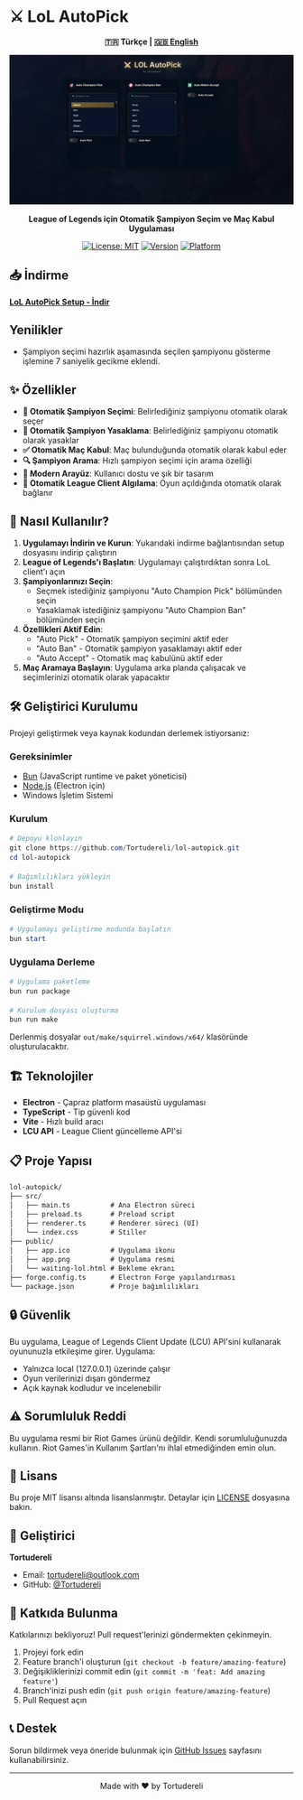 # ⚔️ LoL AutoPick

<div align="center">

**🇹🇷 Türkçe | [🇬🇧 English](README.md)**

  <img src="screenshot.png" alt="LoL AutoPick Ekran Görüntüsü" width="800px" />
  
  <p><strong>League of Legends için Otomatik Şampiyon Seçim ve Maç Kabul Uygulaması</strong></p>
  
  [![License: MIT](https://img.shields.io/badge/License-MIT-yellow.svg)](https://opensource.org/licenses/MIT)
  [![Version](https://img.shields.io/badge/version-1.0.0-blue.svg)](https://github.com/Tortudereli/lol-autopick/releases)
  [![Platform](https://img.shields.io/badge/platform-Windows-lightgrey.svg)](https://github.com/Tortudereli/lol-autopick)
</div>

## 📥 İndirme

**[LoL AutoPick Setup - İndir](https://github.com/Tortudereli/lol-autopick/releases/download/1.0.0/LoL-AutoPick-Setup.exe)**

## Yenilikler
- Şampiyon seçimi hazırlık aşamasında seçilen şampiyonu gösterme işlemine 7 saniyelik gecikme eklendi.

## ✨ Özellikler

- **🎯 Otomatik Şampiyon Seçimi**: Belirlediğiniz şampiyonu otomatik olarak seçer
- **🚫 Otomatik Şampiyon Yasaklama**: Belirlediğiniz şampiyonu otomatik olarak yasaklar
- **✅ Otomatik Maç Kabul**: Maç bulunduğunda otomatik olarak kabul eder
- **🔍 Şampiyon Arama**: Hızlı şampiyon seçimi için arama özelliği
- **🎨 Modern Arayüz**: Kullanıcı dostu ve şık bir tasarım
- **🔄 Otomatik League Client Algılama**: Oyun açıldığında otomatik olarak bağlanır

## 🚀 Nasıl Kullanılır?

1. **Uygulamayı İndirin ve Kurun**: Yukarıdaki indirme bağlantısından setup dosyasını indirip çalıştırın
2. **League of Legends'ı Başlatın**: Uygulamayı çalıştırdıktan sonra LoL client'ı açın
3. **Şampiyonlarınızı Seçin**: 
   - Seçmek istediğiniz şampiyonu "Auto Champion Pick" bölümünden seçin
   - Yasaklamak istediğiniz şampiyonu "Auto Champion Ban" bölümünden seçin
4. **Özellikleri Aktif Edin**:
   - "Auto Pick" - Otomatik şampiyon seçimini aktif eder
   - "Auto Ban" - Otomatik şampiyon yasaklamayı aktif eder
   - "Auto Accept" - Otomatik maç kabulünü aktif eder
5. **Maç Aramaya Başlayın**: Uygulama arka planda çalışacak ve seçimlerinizi otomatik olarak yapacaktır

## 🛠️ Geliştirici Kurulumu

Projeyi geliştirmek veya kaynak kodundan derlemek istiyorsanız:

### Gereksinimler

- [Bun](https://bun.sh/) (JavaScript runtime ve paket yöneticisi)
- [Node.js](https://nodejs.org/) (Electron için)
- Windows İşletim Sistemi

### Kurulum

```powershell
# Depoyu klonlayın
git clone https://github.com/Tortudereli/lol-autopick.git
cd lol-autopick

# Bağımlılıkları yükleyin
bun install
```

### Geliştirme Modu

```powershell
# Uygulamayı geliştirme modunda başlatın
bun start
```

### Uygulama Derleme

```powershell
# Uygulama paketleme
bun run package

# Kurulum dosyası oluşturma
bun run make
```

Derlenmiş dosyalar `out/make/squirrel.windows/x64/` klasöründe oluşturulacaktır.

## 🏗️ Teknolojiler

- **Electron** - Çapraz platform masaüstü uygulaması
- **TypeScript** - Tip güvenli kod
- **Vite** - Hızlı build aracı
- **LCU API** - League Client güncelleme API'si

## 📋 Proje Yapısı

```
lol-autopick/
├── src/
│   ├── main.ts          # Ana Electron süreci
│   ├── preload.ts       # Preload script
│   ├── renderer.ts      # Renderer süreci (UI)
│   └── index.css        # Stiller
├── public/
│   ├── app.ico          # Uygulama ikonu
│   ├── app.png          # Uygulama resmi
│   └── waiting-lol.html # Bekleme ekranı
├── forge.config.ts      # Electron Forge yapılandırması
└── package.json         # Proje bağımlılıkları
```

## 🔒 Güvenlik

Bu uygulama, League of Legends Client Update (LCU) API'sini kullanarak oyununuzla etkileşime girer. Uygulama:
- Yalnızca local (127.0.0.1) üzerinde çalışır
- Oyun verilerinizi dışarı göndermez
- Açık kaynak kodludur ve incelenebilir

## ⚠️ Sorumluluk Reddi

Bu uygulama resmi bir Riot Games ürünü değildir. Kendi sorumluluğunuzda kullanın. Riot Games'in Kullanım Şartları'nı ihlal etmediğinden emin olun.

## 📝 Lisans

Bu proje MIT lisansı altında lisanslanmıştır. Detaylar için [LICENSE](LICENSE) dosyasına bakın.

## 👤 Geliştirici

**Tortudereli**
- Email: tortudereli@outlook.com
- GitHub: [@Tortudereli](https://github.com/Tortudereli)

## 🤝 Katkıda Bulunma

Katkılarınızı bekliyoruz! Pull request'lerinizi göndermekten çekinmeyin.

1. Projeyi fork edin
2. Feature branch'i oluşturun (`git checkout -b feature/amazing-feature`)
3. Değişikliklerinizi commit edin (`git commit -m 'feat: Add amazing feature'`)
4. Branch'inizi push edin (`git push origin feature/amazing-feature`)
5. Pull Request açın

## 📞 Destek

Sorun bildirmek veya öneride bulunmak için [GitHub Issues](https://github.com/Tortudereli/lol-autopick/issues) sayfasını kullanabilirsiniz.

---

<div align="center">
  Made with ❤️ by Tortudereli
</div>

